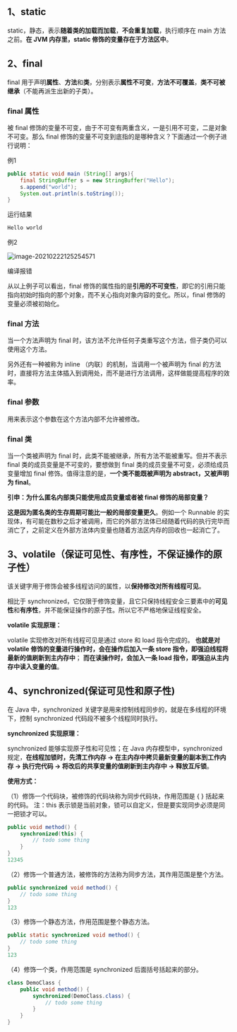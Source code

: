 ## 1、static

static，静态，表示**随着类的加载而加载**，**不会重复加载**，执行顺序在 main 方法之前。**在 JVM 内存里，static 修饰的变量存在于方法区中**。

## 2、final

final 用于声明**属性**、**方法**和**类**，分别表示**属性不可变**，**方法不可覆盖**，**类不可被继承**（不能再派生出新的子类）。

### final 属性

被 final 修饰的变量不可变，由于不可变有两重含义，一是引用不可变，二是对象不可变。那么 final 修饰的变量不可变到底指的是哪种含义？下面通过一个例子进行说明：

例1

```java
public static void main (String[] args){
    final StringBuffer s = new StringBuffer("Hello");
    s.append("world");
    System.out.println(s.toString());
}
```



运行结果

```java
Hello world
```

例2

![image-20210222125254571](C:\Users\liuyixing\AppData\Roaming\Typora\typora-user-images\image-20210222125254571.png)

 编译报错

从以上例子可以看出，final 修饰的属性指的是**引用的不可变性**，即它的引用只能指向初始时指向的那个对象，而不关心指向对象内容的变化。所以，final 修饰的变量必须被初始化。

### final 方法

当一个方法声明为 final 时，该方法不允许任何子类重写这个方法，但子类仍可以使用这个方法。

另外还有一种被称为 inline （内联）的机制，当调用一个被声明为 final 的方法时，直接将方法主体插入到调用处，而不是进行方法调用，这样做能提高程序的效率。

### final 参数

用来表示这个参数在这个方法内部不允许被修改。

### final 类

当一个类被声明为 final 时，此类不能被继承，所有方法不能被重写。但并不表示 final 类的成员变量是不可变的，要想做到 final 类的成员变量不可变，必须给成员变量增加 final 修饰。值得注意的是，**一个类不能既被声明为 abstract，又被声明为 final**。

**引申：为什么匿名内部类只能使用成员变量或者被 final 修饰的局部变量？**

**这是因为匿名类的生存周期可能比一般的局部变量更久**。例如一个 Runnable 的实现体，有可能在数秒之后才被调用，而它的外部方法体已经随着代码的执行完毕而消亡了，之前定义在外部方法体内变量也随着方法区内存的回收也一起消亡了。



## 3、volatile（保证可见性、有序性，不保证操作的原子性）

该关键字用于修饰会被多线程访问的属性，以**保持修改对所有线程可见**。

相比于 synchronized，它仅限于修饰变量，且它只保持线程安全三要素中的**可见性**和**有序性**，并不能保证操作的原子性。所以它不严格地保证线程安全。

**volatile 实现原理：**

volatile 实现修改对所有线程可见是通过 store 和 load 指令完成的。
 **也就是对 volatile 修饰的变量进行操作时，会在操作后加入一条 store 指令，即强迫线程将最新的值刷新到主内存中**；
 **而在读操作时，会加入一条 load 指令，即强迫从主内存中读入变量的值**。

## 4、synchronized(保证可见性和原子性)

在 Java 中，synchronized 关键字是用来控制线程同步的，就是在多线程的环境下，控制 synchronized 代码段不被多个线程同时执行。

**synchronized 实现原理：**

synchronized 能够实现原子性和可见性；在 Java 内存模型中，synchronized 规定，**在线程加锁时，先清工作内存 → 在主内存中拷贝最新变量的副本到工作内存 → 执行完代码 → 将改后的共享变量的值刷新到主内存中 → 释放互斥锁**。

**使用方式：**

（1）修饰一个代码块，被修饰的代码块称为同步代码块，作用范围是 { } 括起来的代码。
 注：this 表示锁是当前对象，锁可以自定义，但是要实现同步必须是同一把锁才可以。

```java
public void method() {
	synchronized(this) {
		// todo some thing
	}
}
12345
```

（2）修饰一个普通方法，被修饰的方法称为同步方法，其作用范围是整个方法。

```java
public synchronized void method() {
	// todo some thing
}
123
```

（3）修饰一个静态方法，作用范围是整个静态方法。

```java
public static synchronized void method() {
	// todo some thing
}
123
```

（4）修饰一个类，作用范围是 synchronized 后面括号括起来的部分。

```java
class DemoClass {
	public void method() {
		synchronized(DemoClass.class) {
			// todo some thing
		}
	}
}
```
